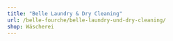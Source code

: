 ```yaml
---
title: "Belle Laundry & Dry Cleaning"
url: /belle-fourche/belle-laundry-und-dry-cleaning/
shop: Wäscherei
---
```


